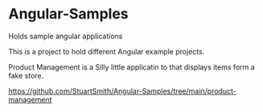 # Angular-Samples
Holds sample angular applications

This is a project to hold different Angular example projects.

Product Management is a Silly little applicatin to that displays items form a fake store.

https://github.com/StuartSmith/Angular-Samples/tree/main/product-management
